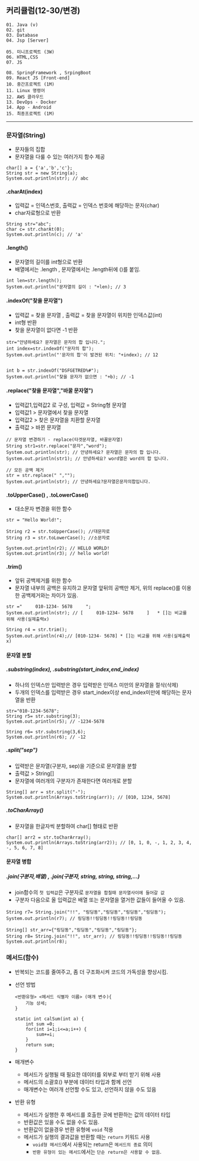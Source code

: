 ## 커리큘럼(12-30/변경)
```
01. Java (v)
02. git 
03. Database
04. Jsp [Server]

05. 미니프로젝트 (3W)
06. HTML,CSS  
07. JS

08. SpringFramework , SrpingBoot
09. React JS [Front-end]
10. 중간프로젝트 (1M)
11. Linux 명령어
12. AWS 클라우드
13. DevOps - Docker
14. App - Android
15. 최종프로젝트 (1M)
```
---
### 문자열(String)
+ 문자들의 집합
+ 문자열을 다룰 수 있는 여러가지 함수 제공

```
char[] a = {'a','b','c'};
String str = new String(a);
System.out.println(str); // abc
```

#### .charAt(index)
+ 입력값 = 인덱스번호, 출력값 = 인덱스 번호에 해당하는 문자(char)
+ char자료형으로 반환

```
String str="abc";
char c= str.charAt(0);
System.out.println(c); // 'a'
```

#### .length()
+ 문자열의 길이를 int형으로 반환
+ 배열에서는 .length  , 문자열에서는 .length뒤에 ()를 붙임.

```
int len=str.length();
System.out.println("문자열의 길이 : "+len); // 3

```

#### .indexOf("찾을 문자열")
+ 입력값 = 찾을 문자열 ,  출력값 = 찾을 문자열이 위치한 인덱스값(int)
+ int형 반환
+ 찾을 문자열이 없다면 -1 반환

```
str="안녕하세요? 문자열은 문자의 합 입니다.";
int index=str.indexOf("문자의 합");
System.out.println("'문자의 합'이 발견된 위치: "+index); // 12


int b = str.indexOf("DSFGETRED%#");
System.out.println("찾을 문자가 없으면 : "+b); // -1

```

#### .replace("찾을 문자열","바꿀 문자열")
+ 입력값1,입력값2 로 구성, 입력값 = String형 문자열
+ 입력값1 > 문자열에서 찾을 문자열
+ 입력값2 > 찾은 문자열을 치환할 문자열
+ 출력값 > 바뀐 문자열

```
// 문자열 변경하기 - replace(타겟문자열, 바꿀문자열)
String str1=str.replace("문자","word");
System.out.println(str); // 안녕하세요? 문자열은 문자의 합 입니다.
System.out.println(str1); // 안녕하세요? word열은 word의 합 입니다.

// 모든 공백 제거
str = str.replace(" ","");
System.out.println(str); // 안녕하세요?문자열은문자의합입니다.
```

#### .toUpperCase() , .toLowerCase()
+ 대소문자 변경을 위한 함수

```
str = "Hello World!";
		
String r2 = str.toUpperCase(); //대문자로
String r3 = str.toLowerCase(); //소문자로

System.out.println(r2); // HELLO WORLD!
System.out.println(r3); // hello world!
```

#### .trim()
+ 앞뒤 공백제거를 위한 함수
+ 문자열 내부의 공백은 유지하고 문자열 앞뒤의 공백만 제거, 위의 replace()를 이용한 공백제거와는 차이가 있음.

```		
str ="     010-1234- 5678     ";
System.out.println(str); // [     010-1234- 5678     ]   * []는 비교를 위해 사용(실제출력x)

String r4 = str.trim();
System.out.println(r4);// [010-1234- 5678] * []는 비교를 위해 사용(실제출력x)
```

#### 문자열 분할
##### .substring(index), .substring(start_index,end_index)
+ 하나의 인덱스만 입력받은 경우 입력받은 인덱스 미만의 문자열을 절삭(삭제)
+ 두개의 인덱스를 입력받은 경우 start_index이상 end_index미만에 해당하는 문자열을 반환

```
str="010-1234-5678";
String r5= str.substring(3);
System.out.println(r5); // -1234-5678

String r6= str.substring(3,6);
System.out.println(r6); // -12
```

##### .split("sep")
+ 입력받은 문자열(구분자, sep)을 기준으로 문자열을 분할
+ 출력값 > String[]
+ 문자열에 여러개의 구분자가 존재한다면 여러개로 분할

```
String[] arr = str.split("-");
System.out.println(Arrays.toString(arr)); // [010, 1234, 5678]
```

##### .toCharArray()
+ 문자열을 한글자씩 분할하여 char[] 형태로 반환

```
char[] arr2 = str.toCharArray();
System.out.println(Arrays.toString(arr2)); // [0, 1, 0, -, 1, 2, 3, 4, -, 5, 6, 7, 8]
```

#### 문자열 병합
##### .join(구분자,배열) , .join(구분자, string, string, string,...)
+ join함수의 ```첫 입력값```은 구분자로 ```문자열을 합칠때 문자열사이에 들어갈 값```
+ 구분자 다음으로 올 입력값은 배열 또는 문자열을 열거한 값들이 들어올 수 있음.

```
String r7= String.join("!!", "링딩동","링딩동","링딩동","링딩동");
System.out.println(r7); // 링딩동!!링딩동!!링딩동!!링딩동

String[] str_arr={"링딩동","링딩동","링딩동","링딩동"};
String r8= String.join("!!", str_arr); // 링딩동!!링딩동!!링딩동!!링딩동
System.out.println(r8);
```


### 메서드(함수)
+ 반복되는 코드를 줄여주고, 좀 더 구조화시켜 코드의 가독성을 향상시킴.
+ 선언 방법

	```
	<반환유형> <메서드 식별자 이름> (매개 변수){
		기능 상세;
	}

	static int calSum(int a) {
		int sum =0;
		for(int i=1;i<=a;i++) {
			sum+=i;
		}
		return sum;
	}
	```

+ 매개변수
	+ 메서드가 실행될 때 필요한 데이터를 외부로 부터 받기 위해 사용
	+ 메서드의 소괄호() 부분에 데이터 타입과 함께 선언
	+ 매개변수는 여러개 선언할 수도 있고, 선언하지 않을 수도 있음

+ 반환 유형
	+ 메서드가 실행한 후 메서드를 호출한 곳에 반환하는 값의 데이터 타입
	+ 반환값은 있을 수도 없을 수도 있음.
	+ 반환값이 없을경우 반환 유형에 `void` 적용
	+ 메서드가 실행의 결과값을 반환할 때는 `return` 키워드 사용
		+ `void형 메서드`에서 사용되는 return은 `메서드의 종료` 의미
		+ `반환 유형이 있는 메서드`에서는 `단순 return은 사용할 수 없음`.
